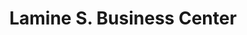---
title: "Lamine S. Business Center"
url: /monrovia/lamine-s-business-center/
shop: Lebensmittel
---